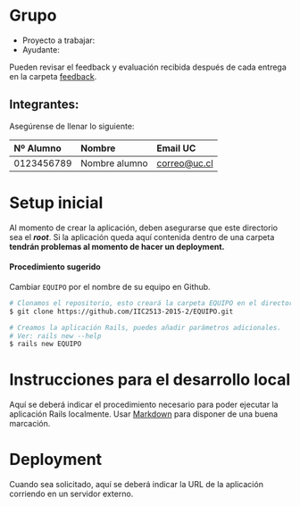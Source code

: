 # Grupo <nombre grupo>

* Proyecto a trabajar: <proyecto>
* Ayudante: <ayudante>

Pueden revisar el feedback y evaluación recibida después de cada entrega en la carpeta [feedback](feedback).

## Integrantes:
Asegúrense de llenar lo siguiente:

| Nº Alumno    | Nombre              | Email UC      |
|:-------------|:--------------------|:--------------|
| 0123456789   | Nombre alumno       | correo@uc.cl  |

# Setup inicial

Al momento de crear la aplicación, deben asegurarse que este directorio sea el **_root_**. Si la aplicación queda aquí contenida dentro de una carpeta **tendrán problemas al momento de hacer un deployment.**

#### Procedimiento sugerido

Cambiar `EQUIPO` por el nombre de su equipo en Github.
```sh
# Clonamos el repositorio, esto creará la carpeta EQUIPO en el directorio actual
$ git clone https://github.com/IIC2513-2015-2/EQUIPO.git

# Creamos la aplicación Rails, puedes añadir parámetros adicionales. 
# Ver: rails new --help 
$ rails new EQUIPO
```

# Instrucciones para el desarrollo local

Aquí se deberá indicar el procedimiento necesario para poder ejecutar la aplicación Rails localmente. Usar [Markdown](https://github.com/adam-p/markdown-here/wiki/Markdown-Cheatsheet) para disponer de una buena marcación.

# Deployment

Cuando sea solicitado, aquí se deberá indicar la URL de la aplicación corriendo en un servidor externo.
